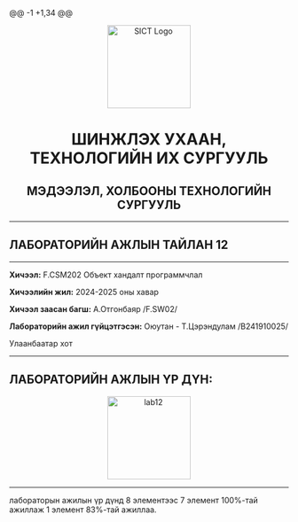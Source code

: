 @@ -1 +1,34 @@

<p align="center">

  <img src="https://www.must.edu.mn/media/uploads/2022/08/10/image-20220810124218-2.png" alt="SICT Logo" width="150"/>

</p>

<h1 align="center">ШИНЖЛЭХ УХААН, ТЕХНОЛОГИЙН ИХ СУРГУУЛЬ</h1>

<h2 align="center">МЭДЭЭЛЭЛ, ХОЛБООНЫ ТЕХНОЛОГИЙН СУРГУУЛЬ</h2>


---


## ЛАБОРАТОРИЙН АЖЛЫН ТАЙЛАН 12


---


**Хичээл:** F.CSM202 Объект хандалт программчлал  

**Хичээлийн жил:** 2024-2025 оны хавар  


**Хичээл заасан багш:** А.Отгонбаяр /F.SW02/  

**Лабораторийн ажил гүйцэтгэсэн:** Оюутан - Т.Цэрэндулам /B241910025/  


<p align="center">

 Улаанбаатар хот  

</p>

---

## ЛАБОРАТОРИЙН АЖЛЫН ҮР ДҮН:

<p align="center">


  <img src="images/lab12obtest.png" alt="lab12" width="150"/>

</p>

---

 лабораторын ажилын үр дүнд 8 элементээс 7 элемент 100%-тай ажиллаж 1 элемент 83%-тай ажиллаа. 




